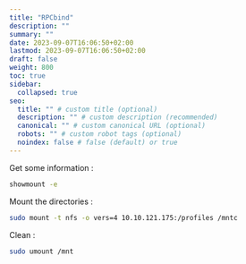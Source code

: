 ```yaml
---
title: "RPCbind"
description: ""
summary: ""
date: 2023-09-07T16:06:50+02:00
lastmod: 2023-09-07T16:06:50+02:00
draft: false
weight: 800
toc: true
sidebar:
  collapsed: true
seo:
  title: "" # custom title (optional)
  description: "" # custom description (recommended)
  canonical: "" # custom canonical URL (optional)
  robots: "" # custom robot tags (optional)
  noindex: false # false (default) or true
---
```


Get  some information : 
```sh
showmount -e
```

Mount the directories :
```sh
sudo mount -t nfs -o vers=4 10.10.121.175:/profiles /mntc
```

Clean : 
```sh
sudo umount /mnt
```
